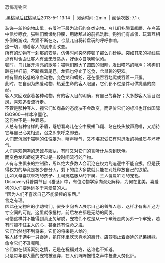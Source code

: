 恐怖宠物店

[ 黑桃皇后红桃皇后](https://pianke.me/pages/user/user.html?uid=122570)2013-5-1
13:14  |  阅读时间: 2min  |  阅读次数: 7.1 k

装饰一新的宠物店里，有着时下最为流行的各类宠物。鸟儿们扑腾着翅膀，在鸟笼中信步啄食。猫咪们慵懒地伸腰，用舔舐过的前抓洗脸。狗狗们有点傻，玩着互相扑倒的游戏。龙猫不断在吃，仓鼠兀自将转盘玩的呼呼作响。\
这一切，随着客人的到来而改变。\
所有的动物有一刹那的安静，仿佛时间突然停顿了那么几秒钟。突如其来的视线焦点有时也会让客人有些无所适从，好像众目睽睽似的。\
顿时，鸟儿展开清亮的歌喉；猫咪们瞪大了圆圆的眼睛，发出喵呜的嗲声；狗狗们趴在栏杆前，不断摇着尾巴。龙猫也停止了吃食，仓鼠转的更欢。\
唯有智商较低的冷血动物，变色龙和蟒蛇，还在慢吞吞地爬或吞着一只蛋。\
此时，在自诩为热爱动物、热爱生命的客人眼里，它们都不过是件可供挑选的商品。\
客人来回观察着各种动物，有的客人目的明确，有自己的喜好；大多数客人盲目跟风，喜欢追着流行走。\
不管是那种客人，视它们如商品的态度决不会改变，而评价它们的标准也好似国际ISO900一样冰冷僵化。\
这何尝不是一种罪恶。\
人总有各种各样的矛盾，既想看鸟儿在空中展翅飞翔、站在枝头放声高唱，又期待它与自己心灵相通，召之即来呼之即去。\
人们既沉溺于猫咪的任性妄为，嗲声嗲气，又不堪忍受它有时迸发的神经质与坏脾气。\
人们喜欢狗狗的忠诚与服从，有时又对它们的言听计从感到厌倦。\
而变色龙和蟒蛇更不过是一段时间流行的产物。\
人有与生俱来的控制欲，所以绝大多数人会沉沦在权力的追逐中不能自拔。但是获得权力的毕竟是极少部分人，剩下的绝大多数就只能在别处释放自己的欲望。\
比如父母喜欢乖巧的孩子、上司挑选服从的下属、主人偏爱听话的宠物。\
Discovery科普类节目《猫谜》中，有位动物学家向观众解释，为何在北美，喜爱狗的人们要远远多于喜爱猫的人。\
“因为人们不喜欢自己不能掌控的东西。”\
言之有理。\
因此在宠物店的小动物们，要多少向客人展示自己的善解人意，这样才有离开这方寸空间的可能，这里就像屋村，前后左右都是无助的同类。\
可惜这样并不能得到真正的解脱，宠物们不过是从一个牢笼走向另外一个牢笼，若有时抓不住主人的心，甚至还有性命之虞。\
它们当然想不到将来，它们的将来是人给的。\
客人终于选中一只泰迪，抱在怀里欢天喜地的离开。店员喝止着泰迪的兄弟姐妹，命令它们不准嘶叫。\
它们似在倾诉离别之情，还是在祝福对方，这谁也不知道。\
只是每年都大量的宠物被遗弃，在人们阵阵惋惜之声中被送入焚化炉。

